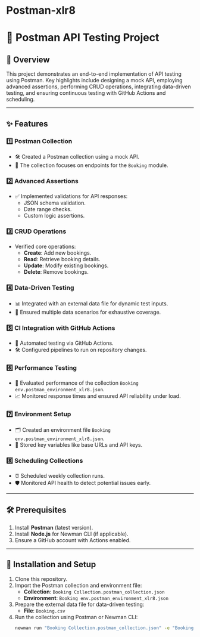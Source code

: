# Postman-xlr8

# 🌟 Postman API Testing Project

## 📖 Overview
This project demonstrates an end-to-end implementation of API testing using Postman. Key highlights include designing a mock API, employing advanced assertions, performing CRUD operations, integrating data-driven testing, and ensuring continuous testing with GitHub Actions and scheduling.

---

## ✨ Features

### 1️⃣ **Postman Collection**
- 🛠️ Created a Postman collection using a mock API.
- 📂 The collection focuses on endpoints for the `Booking` module.

### 2️⃣ **Advanced Assertions**
- ✅ Implemented validations for API responses:
  - JSON schema validation.
  - Date range checks.
  - Custom logic assertions.

### 3️⃣ **CRUD Operations**
- Verified core operations:
  - **Create**: Add new bookings.
  - **Read**: Retrieve booking details.
  - **Update**: Modify existing bookings.
  - **Delete**: Remove bookings.

### 4️⃣ **Data-Driven Testing**
- 📊 Integrated with an external data file for dynamic test inputs.
- 🔄 Ensured multiple data scenarios for exhaustive coverage.

### 5️⃣ **CI Integration with GitHub Actions**
- 🤖 Automated testing via GitHub Actions.
- 🛠️ Configured pipelines to run on repository changes.

### 6️⃣ **Performance Testing**
- 🚀 Evaluated performance of the collection `Booking env.postman_environment_xlr8.json`.
- 📈 Monitored response times and ensured API reliability under load.

### 7️⃣ **Environment Setup**
- 🗂️ Created an environment file `Booking env.postman_environment_xlr8.json`.
- 💾 Stored key variables like base URLs and API keys.

### 8️⃣ **Scheduling Collections**
- ⏰ Scheduled weekly collection runs.
- 🛡️ Monitored API health to detect potential issues early.

---

## 🛠️ Prerequisites
1. Install **Postman** (latest version).
2. Install **Node.js** for Newman CLI (if applicable).
3. Ensure a GitHub account with Actions enabled.

---

## 🚀 Installation and Setup
1. Clone this repository.
2. Import the Postman collection and environment file:
   - **Collection**: `Booking Collection.postman_collection.json`
   - **Environment**: `Booking env.postman_environment_xlr8.json`
3. Prepare the external data file for data-driven testing:
   - **File**: `Booking.csv`
4. Run the collection using Postman or Newman CLI:
   ```bash
   newman run "Booking Collection.postman_collection.json" -e "Booking env.postman_environment_xlr8.json" -d "Booking.csv"
